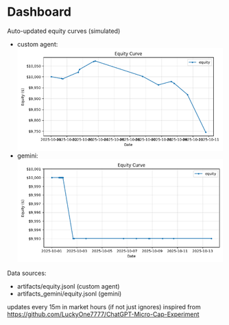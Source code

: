 # Dashboard

Auto-updated equity curves (simulated)

- custom agent: ![Equity Curve](artifacts/equity.png?v=448b269)
- gemini: ![Equity Curve (Gemini)](artifacts_gemini/equity.png?v=448b269)

Data sources:
- artifacts/equity.jsonl (custom agent)
- artifacts_gemini/equity.jsonl (gemini)

updates every 15m in market hours (if not just ignores)
inspired from https://github.com/LuckyOne7777/ChatGPT-Micro-Cap-Experiment